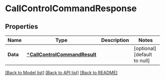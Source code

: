 # CallControlCommandResponse

## Properties
Name | Type | Description | Notes
------------ | ------------- | ------------- | -------------
**Data** | [***CallControlCommandResult**](CallControlCommandResult.md) |  | [optional] [default to null]

[[Back to Model list]](../README.md#documentation-for-models) [[Back to API list]](../README.md#documentation-for-api-endpoints) [[Back to README]](../README.md)

